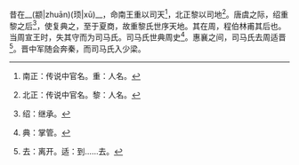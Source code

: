 昔在__(颛|zhuān)(顼|xū)__，命南王重以司天[^1]，北正黎以司地[^2]。唐虞之际，绍重黎之后[^3]，使复典之，至于夏商，故重黎氏世序天地。其在周，程伯林甫其后也。当周宣王时，失其守而为司马氏。司马氏世典周史[^4]。惠襄之间，司马氏去周适晋[^5]。晋中军随会奔秦，而司马氏入少梁。


[^1]: 南正：传说中官名。重：人名。
[^2]: 北正：传说中官名。黎：人名。
[^3]: 绍：继承。
[^4]: 典：掌管。
[^5]: 去：离开。适：到……去。

